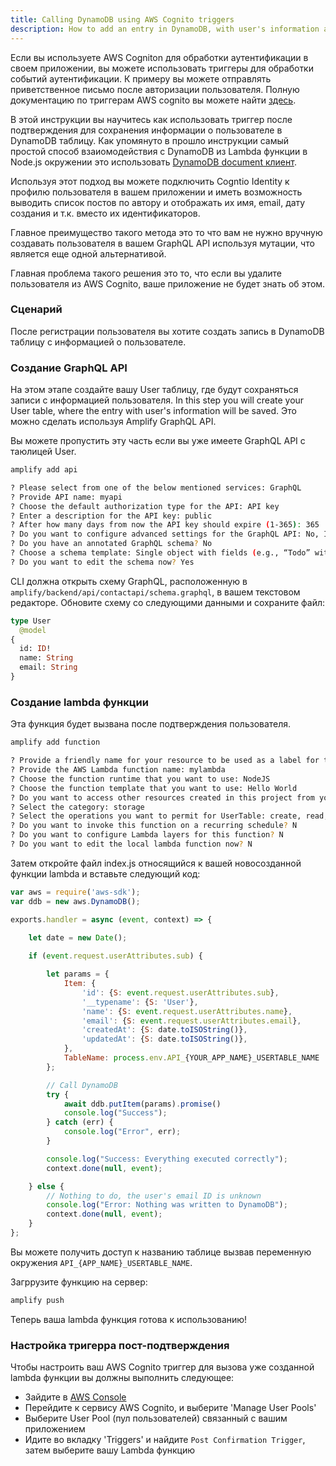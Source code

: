 ```yaml
---
title: Calling DynamoDB using AWS Cognito triggers
description: How to add an entry in DynamoDB, with user's information after sign-up post-confirmation
---
```


Если вы используете AWS Cogniton для обработки аутентификации в своем приложении, вы можете использовать триггеры для обработки событий аутентификации. К примеру вы можете отправлять приветственное письмо после авторизации пользователя.
Полную документацию по триггерам AWS cognito вы можете найти [здесь](https://docs.aws.amazon.com/cognito/latest/developerguide/cognito-user-identity-pools-working-with-aws-lambda-triggers.html).

В этой инструкции вы научитесь как использовать триггер после подтверждения для сохранения информации о пользователе в DynamoDB таблицу. 
Как упомянуто в прошло инструкции самый простой способ взаиомодействия с DynamoDB из Lambda функции в Node.js окружении это использовать [DynamoDB document клиент](https://docs.aws.amazon.com/AWSJavaScriptSDK/latest/AWS/DynamoDB/DocumentClient.html).

Используя этот подход вы можете подключить Cogntio Identity к профилю пользователя в вашем приложении и иметь возможность выводить список постов по автору и отображать их имя, email, дату создания и т.к. вместо их идентификаторов.

Главное преимущество такого метода это то что вам не нужно вручную создавать пользователя в вашем GraphQL API используя мутации, что является еще одной альтернативой.

Главная проблема такого решения это то, что если вы удалите пользователя из AWS Cognito, ваше приложение не будет знать об этом.

### Сценарий

После регистрации пользователя вы хотите создать запись в DynamoDB таблицу с информацией о пользователе.

### Создание GraphQL API

На этом этапе создайте вашу User таблицу, где будут сохраняться записи с информацией пользователя. 
In this step you will create your User table, where the entry with user's information will be saved. Это можно сделать используя Amplify GraphQL API.

Вы можете пропустить эту часть если вы уже имеете GraphQL API с таюлицей User.

```sh
amplify add api

? Please select from one of the below mentioned services: GraphQL
? Provide API name: myapi
? Choose the default authorization type for the API: API key
? Enter a description for the API key: public
? After how many days from now the API key should expire (1-365): 365
? Do you want to configure advanced settings for the GraphQL API: No, I am done.
? Do you have an annotated GraphQL schema? No
? Choose a schema template: Single object with fields (e.g., “Todo” with ID, name, description)
? Do you want to edit the schema now? Yes
```

CLI должна открыть схему GraphQL, расположенную в `amplify/backend/api/contactapi/schema.graphql`, в вашем текстовом редакторе. Обновите схему со следующими данными и сохраните файл:

```graphql
type User
  @model
{
  id: ID!
  name: String
  email: String
}
```


### Создание lambda функции

Эта функция будет вызвана после подтверждения пользователя.

```sh
amplify add function

? Provide a friendly name for your resource to be used as a label for this category in the project: mylambda
? Provide the AWS Lambda function name: mylambda
? Choose the function runtime that you want to use: NodeJS
? Choose the function template that you want to use: Hello World
? Do you want to access other resources created in this project from your Lambda function? Y
? Select the category: storage
? Select the operations you want to permit for UserTable: create, read, update, delete
? Do you want to invoke this function on a recurring schedule? N
? Do you want to configure Lambda layers for this function? N
? Do you want to edit the local lambda function now? N
```

Затем откройте файл index.js относящийся к вашей новосозданной функции lambda и вставьте следующий код: 

```js
var aws = require('aws-sdk');
var ddb = new aws.DynamoDB();

exports.handler = async (event, context) => {
    
    let date = new Date();

    if (event.request.userAttributes.sub) {

        let params = {
            Item: {
                'id': {S: event.request.userAttributes.sub},
                '__typename': {S: 'User'},
                'name': {S: event.request.userAttributes.name},
                'email': {S: event.request.userAttributes.email},
                'createdAt': {S: date.toISOString()},
                'updatedAt': {S: date.toISOString()},
            },
            TableName: process.env.API_{YOUR_APP_NAME}_USERTABLE_NAME
        };

        // Call DynamoDB
        try {
            await ddb.putItem(params).promise()
            console.log("Success");
        } catch (err) {
            console.log("Error", err);
        }

        console.log("Success: Everything executed correctly");
        context.done(null, event);

    } else {
        // Nothing to do, the user's email ID is unknown
        console.log("Error: Nothing was written to DynamoDB");
        context.done(null, event);
    }
};
```

Вы можете получить доступ к названию таблице вызвав переменную окружения `API_{APP_NAME}_USERTABLE_NAME`.


Загррузите функцию на сервер:

```sh
amplify push
```
Теперь ваша lambda функция готова к использованию! 

### Настройка тригерра пост-подтверждения

Чтобы настроить ваш AWS Cognito триггер для вызова уже созданной lambda функции вы должны выполнить следующее:

- Зайдите в [AWS Console](https://console.aws.amazon.com/console/home)
- Перейдите к сервису AWS Cognito, и выберите 'Manage User Pools'
- Выберите User Pool (пул пользователей) связанный с вашим приложением
- Идите во вкладку 'Triggers' и найдите `Post Confirmation Trigger`, затем выберите вашу Lambda функцию
